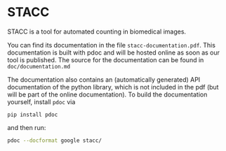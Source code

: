 # STACC

STACC is a tool for automated counting in biomedical images.

You can find its documentation in the file `stacc-documentation.pdf`.
This documentation is built with pdoc and will be hosted online as soon as our tool is published.
The source for the documentation can be found in `doc/documentation.md`

The documentation also contains an (automatically generated) API documentation of the python library, which is not included in the pdf (but will be part of the online documentation).
To build the documentation yourself, install `pdoc` via
```
pip install pdoc
```
and then run:
```bash
pdoc --docformat google stacc/
```
